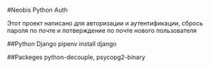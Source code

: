 #Neobis Python Auth

Этот проект написано для авторизации и аутентификации, сбрось пароля по почте и
потверждение по почте нового пользователя

##Python Django 
pipenv install django

##Packeges
python-decouple, psycopg2-binary

